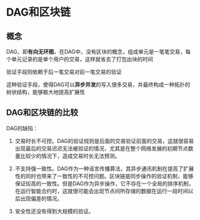 # DAG和区块链

## 概念

DAG，即**有向无环图**，在DAG中，没有区块的概念，组成单元是一笔笔交易，每个单元记录的是单个用户的交易，这样就省去了打包出块的时间

验证手段则依赖于后一笔交易对前一笔交易的验证

这种验证手段，使得DAG可以**异步并发**的写入很多交易，并最终构成一种拓扑的树状结构，能够极大地提高扩展性

## DAG和区块链的比较

DAG的缺陷：

1. 交易时长不可控。DAG的验证规则是后面的交易验证前面的交易，这就很容易出现最后的交易迟迟无法被验证的情况，尤其是在整个网络发展的初期节点数量比较少的情况下，造成交易时长无法预测。

2. 不支持强一致性。DAG作为一种谣言传播算法，其异步通讯机制在提高了扩展性的同时也带来了一致性的不可控问题。区块链是同步操作的验证机制，能够保证较高的一致性。但是DAG作为异步操作，它不存在一个全局的排序机制，在运行智能合约时，这就很可能会出现节点间所存储的数据在运行一段时间以后出现偏差的情况。

3. 安全性还没有得到大规模的验证。